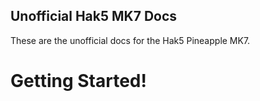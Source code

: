 ## Unofficial Hak5 MK7 Docs
These are the unofficial docs for the Hak5 Pineapple MK7.

# Getting Started!
